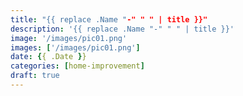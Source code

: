 ```yaml
---
title: "{{ replace .Name "-" " " | title }}"
description: '{{ replace .Name "-" " " | title }}'
image: '/images/pic01.png'
images: ['/images/pic01.png']
date: {{ .Date }}
categories: [home-improvement]
draft: true
---
```

